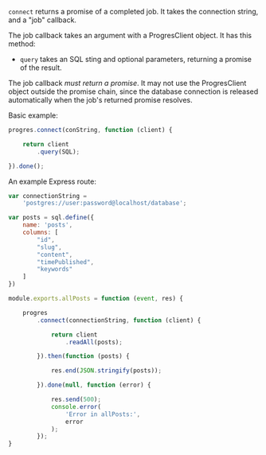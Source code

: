 `connect` returns a promise of a completed job. It takes the connection string, and a "job" callback.

The job callback takes an argument with a ProgresClient object. It has this method:

* `query` takes an SQL sting and optional parameters, returning a promise of the result.

The job callback *must return a promise*. It may not use the ProgresClient object outside the promise chain, since the database connection is released automatically when the job's returned promise resolves.


Basic example:

```js
progres.connect(conString, function (client) {

	return client
		.query(SQL);

}).done();
```




An example Express route:
	
```js
var connectionString =
	'postgres://user:password@localhost/database';

var posts = sql.define({
	name: 'posts',
	columns: [
		"id",
		"slug",
		"content",
		"timePublished",
		"keywords"
	]
})

module.exports.allPosts = function (event, res) {

	progres
		.connect(connectionString, function (client) {

			return client
				.readAll(posts);

		}).then(function (posts) {

			res.end(JSON.stringify(posts));

		}).done(null, function (error) {

			res.send(500);
			console.error(
				'Error in allPosts:',
				error
			);
		});
}
```
